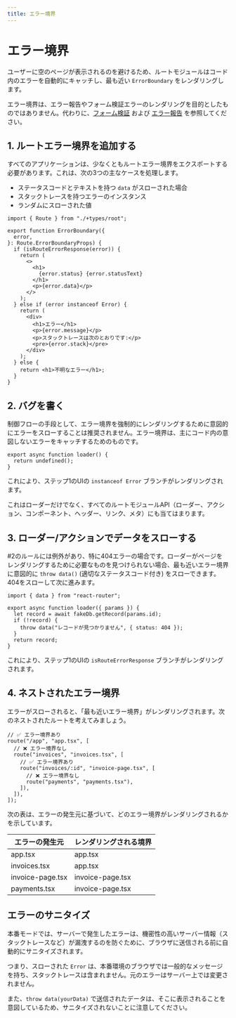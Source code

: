 ```yaml
---
title: エラー境界
---
```


# エラー境界

ユーザーに空のページが表示されるのを避けるため、ルートモジュールはコード内のエラーを自動的にキャッチし、最も近い `ErrorBoundary` をレンダリングします。

エラー境界は、エラー報告やフォーム検証エラーのレンダリングを目的としたものではありません。代わりに、[フォーム検証](./form-validation) および [エラー報告](./error-reporting) を参照してください。

## 1. ルートエラー境界を追加する

すべてのアプリケーションは、少なくともルートエラー境界をエクスポートする必要があります。これは、次の3つの主なケースを処理します。

- ステータスコードとテキストを持つ `data` がスローされた場合
- スタックトレースを持つエラーのインスタンス
- ランダムにスローされた値

```tsx filename=root.tsx
import { Route } from "./+types/root";

export function ErrorBoundary({
  error,
}: Route.ErrorBoundaryProps) {
  if (isRouteErrorResponse(error)) {
    return (
      <>
        <h1>
          {error.status} {error.statusText}
        </h1>
        <p>{error.data}</p>
      </>
    );
  } else if (error instanceof Error) {
    return (
      <div>
        <h1>エラー</h1>
        <p>{error.message}</p>
        <p>スタックトレースは次のとおりです:</p>
        <pre>{error.stack}</pre>
      </div>
    );
  } else {
    return <h1>不明なエラー</h1>;
  }
}
```

## 2. バグを書く

制御フローの手段として、エラー境界を強制的にレンダリングするために意図的にエラーをスローすることは推奨されません。エラー境界は、主にコード内の意図しないエラーをキャッチするためのものです。

```tsx
export async function loader() {
  return undefined();
}
```

これにより、ステップ1のUIの `instanceof Error` ブランチがレンダリングされます。

これはローダーだけでなく、すべてのルートモジュールAPI（ローダー、アクション、コンポーネント、ヘッダー、リンク、メタ）にも当てはまります。

## 3. ローダー/アクションでデータをスローする

#2のルールには例外があり、特に404エラーの場合です。ローダーがページをレンダリングするために必要なものを見つけられない場合、最も近いエラー境界に意図的に `throw data()` (適切なステータスコード付き) をスローできます。404をスローして次に進みます。

```tsx
import { data } from "react-router";

export async function loader({ params }) {
  let record = await fakeDb.getRecord(params.id);
  if (!record) {
    throw data("レコードが見つかりません", { status: 404 });
  }
  return record;
}
```

これにより、ステップ1のUIの `isRouteErrorResponse` ブランチがレンダリングされます。

## 4. ネストされたエラー境界

エラーがスローされると、「最も近いエラー境界」がレンダリングされます。次のネストされたルートを考えてみましょう。

```tsx filename="routes.ts"
// ✅ エラー境界あり
route("/app", "app.tsx", [
  // ❌ エラー境界なし
  route("invoices", "invoices.tsx", [
    // ✅ エラー境界あり
    route("invoices/:id", "invoice-page.tsx", [
      // ❌ エラー境界なし
      route("payments", "payments.tsx"),
    ]),
  ]),
]);
```

次の表は、エラーの発生元に基づいて、どのエラー境界がレンダリングされるかを示しています。

| エラーの発生元     | レンダリングされる境界 |
| ---------------- | ----------------- |
| app.tsx          | app.tsx           |
| invoices.tsx     | app.tsx           |
| invoice-page.tsx | invoice-page.tsx  |
| payments.tsx     | invoice-page.tsx  |

## エラーのサニタイズ

本番モードでは、サーバーで発生したエラーは、機密性の高いサーバー情報（スタックトレースなど）が漏洩するのを防ぐために、ブラウザに送信される前に自動的にサニタイズされます。

つまり、スローされた `Error` は、本番環境のブラウザでは一般的なメッセージを持ち、スタックトレースは含まれません。元のエラーはサーバー上では変更されません。

また、`throw data(yourData)` で送信されたデータは、そこに表示されることを意図しているため、サニタイズされないことに注意してください。

